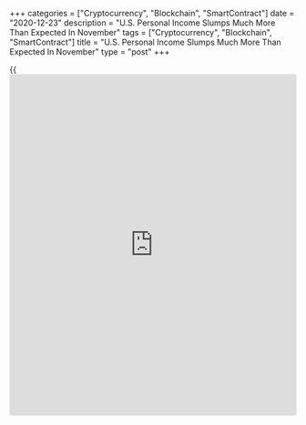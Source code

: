 +++
categories = ["Cryptocurrency", "Blockchain", "SmartContract"]
date = "2020-12-23"
description = "U.S. Personal Income Slumps Much More Than Expected In November"
tags = ["Cryptocurrency", "Blockchain", "SmartContract"]
title = "U.S. Personal Income Slumps Much More Than Expected In November"
type = "post"
+++

{{<iframe id="large-banner" src="https://www.bounty.group/#slide=20.0" width="100%" height="600" scrolling="no" style="border: 0px solid rgb(216, 221, 230); border-radius: 3px;">}}

The Commerce Department released a report on Wednesday showing a steep
drop in U.S. personal income in the month of November.

The report said personal income slumped by 1.1 percent in November after
falling by a revised 0.6 percent in October.

Economists had expected personal income to dip by 0.3 percent compared
to the 0.7 percent drop originally reported for the previous month.

The Commerce Department said personal spending also fell by 0.4 percent
in November after rising by 0.3 percent in October.

Personal spending was expected to edge down by 0.2 percent compared to
the 0.5 percent increase originally reported for the previous month.

For comments and feedback [contact](https://www.playgroundfx.com/contact/): editorial@rtt[news](https://www.letsplayfx.com/blog/forex-news-website/).com

[Economic News][1]

 **What parts of the world are seeing the best (and worst) economic
performances lately? Click[here][2] to check out our [Econ Scorecard][2]
and find out! See up-to-the-moment [ranking](https://www.playgroundfx.com/blog/crypto-exchange-ranking/)s for the best and worst
performers in [GDP][3], [unemployment rate][4], [inflation][5] and much
more.**

   1. www.rtt[news](https://www.letsplayfx.com/blog/forex-news-website/).com/Content/EconomicNews.aspx
   2. www.rtt[news](https://www.letsplayfx.com/blog/forex-news-website/).com/economic-scorecard/world-rank/industrial-production/highest-performance.aspx
   3. www.rtt[news](https://www.letsplayfx.com/blog/forex-news-website/).com/economic-scorecard/world-rank/GDP/highest-performance.aspx
   4. www.rtt[news](https://www.letsplayfx.com/blog/forex-news-website/).com/economic-scorecard/world-rank/unemployment-rate/lowest-performance.aspx
   5. www.rtt[news](https://www.letsplayfx.com/blog/forex-news-website/).com/economic-scorecard/world-rank/CPI/highest-performance.aspx